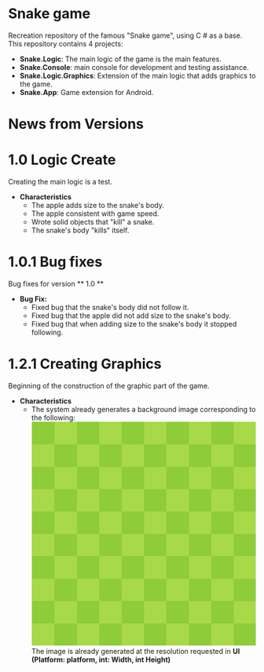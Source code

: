 # Snake game 
  Recreation repository of the famous "Snake game", using C # as a base. This repository contains 4 projects:
- **Snake.Logic**: The main logic of the game is the main features.
- **Snake.Console**: main console for development and testing assistance.
- **Snake.Logic.Graphics**: Extension of the main logic that adds graphics to the game.
- **Snake.App**: Game extension for Android.

# News from Versions 
# **1.0** Logic Create
Creating the main logic is a test.
- **Characteristics**
	- The apple adds size to the snake's body.
	- The apple consistent with game speed.
	- Wrote solid objects that "kill" a snake.
	- The snake's body "kills" itself.
# **1.0.1** Bug fixes
Bug fixes for version ** 1.0 **

- **Bug Fix:**
	- Fixed bug that the snake's body did not follow it.
	- Fixed bug that the apple did not add size to the snake's body.
	- Fixed bug that when adding size to the snake's body it stopped following.
# **1.2.1** Creating Graphics
Beginning of the construction of the graphic part of the game.
- **Characteristics**
	- The system already generates a background image corresponding to the following:
![Image generated by the systems in the root folder of the application console](https://raw.githubusercontent.com/JuanDouglas/Snake-APP/master/Images/create_background.jpeg)
The image is already generated at the resolution requested in **UI (Platform: platform, int: Width, int Height)**